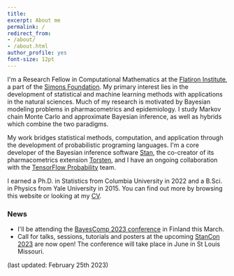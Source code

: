 ```yaml
---
title:
excerpt: About me
permalink: /
redirect_from:
- /about/
- /about.html
author_profile: yes
font-size: 12pt
---
```


I'm a Research Fellow in Computational Mathematics at the [Flatiron Institute](https://www.simonsfoundation.org/flatiron/), a part of the [Simons Foundation](https://www.simonsfoundation.org/).
My primary interest lies in the development of statistical and machine learning methods with applications in the natural sciences.
Much of my research is motivated by Bayesian modeling problems in pharmacometrics and epidemiology.
I study Markov chain Monte Carlo and approximate Bayesian inference, as well as hybrids which combine the two paradigms.

My work bridges statistical methods, computation, and application through the development of probabilistic programing languages.
I'm a core developer of the Bayesian inference software [Stan](http://mc-stan.org/), the co-creator of its pharmacometrics extension [Torsten](https://github.com/metrumresearchgroup/Torsten), and I have an ongoing collaboration with the [TensorFlow Probability](https://www.tensorflow.org/probability) team.

I earned a Ph.D. in Statistics from Columbia University in 2022 and a B.Sci. in Physics from Yale University in 2015.
You can find out more by browsing this website or looking at my [CV](http://charlesm93.github.io/files/charlesm.pdf).

### News

* I'll be attending the [BayesComp 2023 conference](https://bayescomp2023.com/) in Finland this March.
* Call for talks, sessions, tutorials and posters at the upcoming [StanCon 2023](https://mc-stan.org/events/stancon2023/) are now open! The conference will take place in June in St Louis Missouri.  

(last updated: February 25th 2023)

